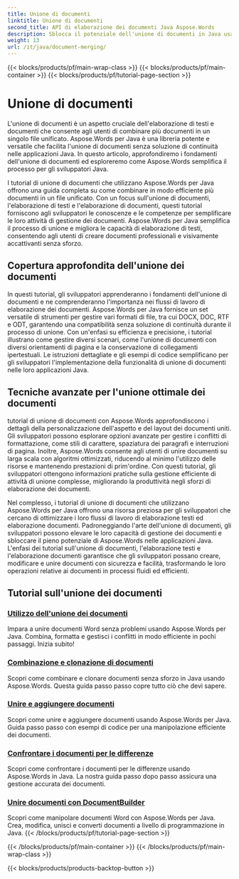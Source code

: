 ```yaml
---
title: Unione di documenti
linktitle: Unione di documenti
second_title: API di elaborazione dei documenti Java Aspose.Words
description: Sblocca il potenziale dell'unione di documenti in Java usando Aspose.Words! Impara l'elaborazione efficiente di testi e documenti con tutorial dettagliati.
weight: 13
url: /it/java/document-merging/
---
```


{{< blocks/products/pf/main-wrap-class >}}
{{< blocks/products/pf/main-container >}}
{{< blocks/products/pf/tutorial-page-section >}}

# Unione di documenti


L'unione di documenti è un aspetto cruciale dell'elaborazione di testi e documenti che consente agli utenti di combinare più documenti in un singolo file unificato. Aspose.Words per Java è una libreria potente e versatile che facilita l'unione di documenti senza soluzione di continuità nelle applicazioni Java. In questo articolo, approfondiremo i fondamenti dell'unione di documenti ed esploreremo come Aspose.Words semplifica il processo per gli sviluppatori Java.

I tutorial di unione di documenti che utilizzano Aspose.Words per Java offrono una guida completa su come combinare in modo efficiente più documenti in un file unificato. Con un focus sull'unione di documenti, l'elaborazione di testi e l'elaborazione di documenti, questi tutorial forniscono agli sviluppatori le conoscenze e le competenze per semplificare le loro attività di gestione dei documenti. Aspose.Words per Java semplifica il processo di unione e migliora le capacità di elaborazione di testi, consentendo agli utenti di creare documenti professionali e visivamente accattivanti senza sforzo.

## Copertura approfondita dell'unione dei documenti

In questi tutorial, gli sviluppatori apprenderanno i fondamenti dell'unione di documenti e ne comprenderanno l'importanza nei flussi di lavoro di elaborazione dei documenti. Aspose.Words per Java fornisce un set versatile di strumenti per gestire vari formati di file, tra cui DOCX, DOC, RTF e ODT, garantendo una compatibilità senza soluzione di continuità durante il processo di unione. Con un'enfasi su efficienza e precisione, i tutorial illustrano come gestire diversi scenari, come l'unione di documenti con diversi orientamenti di pagina e la conservazione di collegamenti ipertestuali. Le istruzioni dettagliate e gli esempi di codice semplificano per gli sviluppatori l'implementazione della funzionalità di unione di documenti nelle loro applicazioni Java.

## Tecniche avanzate per l'unione ottimale dei documenti

tutorial di unione di documenti con Aspose.Words approfondiscono i dettagli della personalizzazione dell'aspetto e del layout dei documenti uniti. Gli sviluppatori possono esplorare opzioni avanzate per gestire i conflitti di formattazione, come stili di carattere, spaziatura dei paragrafi e interruzioni di pagina. Inoltre, Aspose.Words consente agli utenti di unire documenti su larga scala con algoritmi ottimizzati, riducendo al minimo l'utilizzo delle risorse e mantenendo prestazioni di prim'ordine. Con questi tutorial, gli sviluppatori ottengono informazioni pratiche sulla gestione efficiente di attività di unione complesse, migliorando la produttività negli sforzi di elaborazione dei documenti.

Nel complesso, i tutorial di unione di documenti che utilizzano Aspose.Words per Java offrono una risorsa preziosa per gli sviluppatori che cercano di ottimizzare i loro flussi di lavoro di elaborazione testi ed elaborazione documenti. Padroneggiando l'arte dell'unione di documenti, gli sviluppatori possono elevare le loro capacità di gestione dei documenti e sbloccare il pieno potenziale di Aspose.Words nelle applicazioni Java. L'enfasi dei tutorial sull'unione di documenti, l'elaborazione testi e l'elaborazione documenti garantisce che gli sviluppatori possano creare, modificare e unire documenti con sicurezza e facilità, trasformando le loro operazioni relative ai documenti in processi fluidi ed efficienti.

## Tutorial sull'unione dei documenti

### [Utilizzo dell'unione dei documenti](./using-document-merging/)
Impara a unire documenti Word senza problemi usando Aspose.Words per Java. Combina, formatta e gestisci i conflitti in modo efficiente in pochi passaggi. Inizia subito!
### [Combinazione e clonazione di documenti](./combining-cloning-documents/)
Scopri come combinare e clonare documenti senza sforzo in Java usando Aspose.Words. Questa guida passo passo copre tutto ciò che devi sapere.
### [Unire e aggiungere documenti](./joining-appending-documents/)
Scopri come unire e aggiungere documenti usando Aspose.Words per Java. Guida passo passo con esempi di codice per una manipolazione efficiente dei documenti.
### [Confrontare i documenti per le differenze](./comparing-documents-for-differences/)
Scopri come confrontare i documenti per le differenze usando Aspose.Words in Java. La nostra guida passo dopo passo assicura una gestione accurata dei documenti.
### [Unire documenti con DocumentBuilder](./merging-documents-documentbuilder/)
Scopri come manipolare documenti Word con Aspose.Words per Java. Crea, modifica, unisci e converti documenti a livello di programmazione in Java.
{{< /blocks/products/pf/tutorial-page-section >}}

{{< /blocks/products/pf/main-container >}}
{{< /blocks/products/pf/main-wrap-class >}}

{{< blocks/products/products-backtop-button >}}
